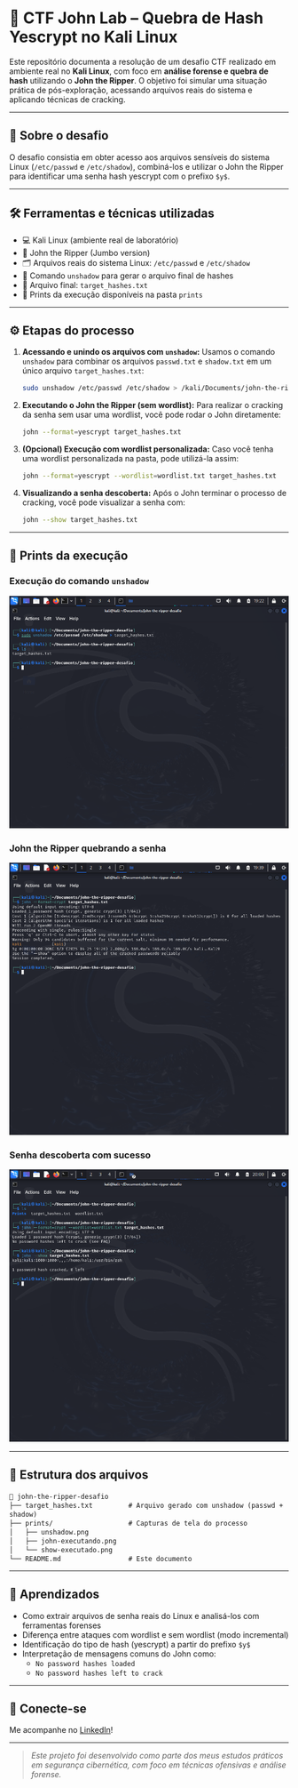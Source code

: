 # 🔐 CTF John Lab – Quebra de Hash Yescrypt no Kali Linux

Este repositório documenta a resolução de um desafio CTF realizado em ambiente real no 
**Kali Linux**, com foco em **análise forense e quebra de hash** utilizando o 
**John the Ripper**. O objetivo foi simular uma situação prática de pós-exploração, 
acessando arquivos reais do sistema e aplicando técnicas de cracking.

---

## 🧪 Sobre o desafio

O desafio consistia em obter acesso aos arquivos sensíveis do sistema Linux 
(`/etc/passwd` e `/etc/shadow`), combiná-los e utilizar o John the Ripper para identificar 
uma senha hash yescrypt com o prefixo `$y$`.

---

## 🛠 Ferramentas e técnicas utilizadas

- 💻 Kali Linux (ambiente real de laboratório)
- 🔨 John the Ripper (Jumbo version)
- 🗂 Arquivos reais do sistema Linux: `/etc/passwd` e `/etc/shadow`
- 🧩 Comando `unshadow` para gerar o arquivo final de hashes
- 📁 Arquivo final: `target_hashes.txt`
- 📸 Prints da execução disponíveis na pasta `prints`

---

## ⚙️ Etapas do processo

1. **Acessando e unindo os arquivos com `unshadow`:**
   Usamos o comando `unshadow` para combinar os arquivos 
   `passwd.txt` e `shadow.txt` em um único arquivo `target_hashes.txt`:

   ```bash
   sudo unshadow /etc/passwd /etc/shadow > /kali/Documents/john-the-ripper-ctf-lab/ target_hashes.txt
   ```

3. **Executando o John the Ripper (sem wordlist):**
   Para realizar o cracking da senha sem usar uma wordlist, você pode rodar o John 
   diretamente:

   ```bash
   john --format=yescrypt target_hashes.txt
   ```

4. **(Opcional) Execução com wordlist personalizada:**
   Caso você tenha uma wordlist personalizada na pasta, pode utilizá-la assim:

   ```bash
   john --format=yescrypt --wordlist=wordlist.txt target_hashes.txt
   ```

5. **Visualizando a senha descoberta:**
   Após o John terminar o processo de cracking, você pode visualizar a senha com:

   ```bash
   john --show target_hashes.txt
   ```

---

## 📸 Prints da execução

### Execução do comando `unshadow`

![Execução do unshadow](/prints/unshadow.png)

### John the Ripper quebrando a senha

![John em execução](prints/john-executando.png)

### Senha descoberta com sucesso

![Senha descoberta](prints/show-executado.png)

---

## 📁 Estrutura dos arquivos

```
📂 john-the-ripper-desafio
├── target_hashes.txt         # Arquivo gerado com unshadow (passwd + shadow)
├── prints/                   # Capturas de tela do processo
│   ├── unshadow.png
│   ├── john-executando.png
│   └── show-executado.png
└── README.md                 # Este documento
```

---

## 🧠 Aprendizados

- Como extrair arquivos de senha reais do Linux e analisá-los com ferramentas forenses
- Diferença entre ataques com wordlist e sem wordlist (modo incremental)
- Identificação do tipo de hash (yescrypt) a partir do prefixo `$y$`
- Interpretação de mensagens comuns do John como:
  - `No password hashes loaded`
  - `No password hashes left to crack`

---

## 🔗 Conecte-se

Me acompanhe no [LinkedIn](https://www.linkedin.com/in/alexanderpastana/)!

---

> *Este projeto foi desenvolvido como parte dos meus estudos práticos em segurança cibernética, com foco em técnicas ofensivas e análise forense.*

